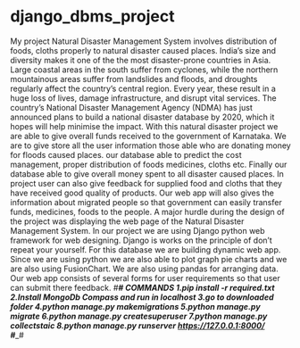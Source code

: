 # django_dbms_project
 My project Natural Disaster Management System  involves distribution of foods, cloths properly to natural disaster caused places.
 India’s size and diversity makes it one of the the most disaster-prone countries in Asia. 
 Large coastal areas in the south suffer from cyclones, while the northern mountainous areas suffer from landslides and floods, and droughts regularly affect the country’s central region. Every year, these result in a huge loss of lives, damage infrastructure, and disrupt vital services. The country’s National Disaster Management Agency (NDMA) has just announced plans to build a national disaster database by 2020, which it hopes will help minimise the impact. 
 With this natural disaster project we are able to give overall funds received to the government of Karnataka.
 We are to give store all the user information those able who are donating money for floods caused places.
 our database able to predict the cost management, proper distribution of foods medicines, cloths etc. 
 Finally our database able to give overall money spent to all disaster caused places. In project user can also give feedback for supplied food and cloths that they have received good quality of products. Our web app will  also gives the information about migrated people so that government can easily transfer funds, medicines, foods  to the people.   A major hurdle during the design of the project was displaying the web page of the Natural Disaster Management System.  In our project we are using Django python web framework for web designing. 
 Django is works on the principle of don’t repeat your yourself. For this database we are building dynamic web app.
 Since we are using python we are also able to plot graph pie charts and we are also using FusionChart.
 We are also using pandas for arranging data. Our web app consists of several forms for user requirements so that user can submit there feedback.
 #_________________________________________________________# 
 COMMANDS 
 1.pip install -r required.txt 
 2.Install MongoDb Compass and run in localhost 
 3.go to downloaded folder
 4.python manage.py makemigrations 
 5.python manage.py migrate 
 6.python manage.py createsuperuser 
 7.python manage.py collectstaic 
 8.python manage.py runserver 
 https://127.0.0.1:8000/  
 #__________________________________________________________#
